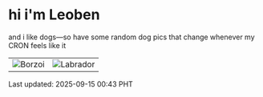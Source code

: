# hi i'm Leoben

and i like dogs—so have some random dog pics that change whenever my CRON feels like it

|  |  |
|--------|----------|
| ![Borzoi](https://random-dog-vercel.vercel.app/api/random-borzoi?v=1757868239) | ![Labrador](https://random-dog-vercel.vercel.app/api/random-labrador?v=1757868239) |

Last updated: 2025-09-15 00:43 PHT
